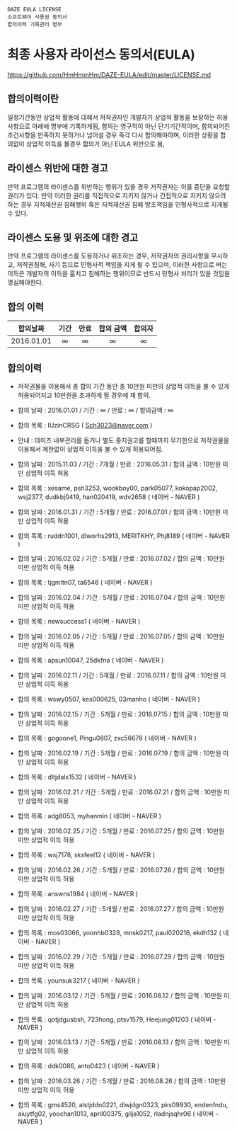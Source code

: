     DAZE EULA LICENSE
    소프트웨어 사용권 동의서
    합의이력 기록관리 명부

최종 사용자 라이선스 동의서(EULA)
=================
https://github.com/HmHmmHm/DAZE-EULA/edit/master/LICENSE.md

합의이력이란
-----------------------------
일정기간동안 상업적 활동에 대해서 저작권자인 개발자가 상업적 활동을 보장하는 허용사항으로 아래에 명부에 기록하게됨, 합의는 영구적이 아닌 단기기간적이며, 합의되어진 조건사항을 만족하지 못하거나 넘어설 경우 즉각 다시 합의해야하며, 이러한 상황을 합의없이 상업적 이득을 볼경우 합의가 아닌 EULA 위반으로 봄,

라이센스 위반에 대한 경고
-----------------------------
만약 프로그램의 라이센스를 위반하는 행위가 있을 경우 저작권자는 이를 중단을 요청할 권리가 있다. 만약 이러한 권리를 직접적으로 지키지 않거나 간접적으로 지키지 않으려 하는 경우 지적재산권 침해행위 혹은 지적재산권 침해 방조책임을 민형사적으로 지게될 수 있다.

라이센스 도용 및 위조에  대한 경고
----------------------------
만약 프로그램의 라이센스를 도용하거나 위조하는 경우, 저작권자의 권리사항을 무시하고, 저작권침해, 사기 등으로 민형사적 책임을 지게 될 수 있으며, 이러한 사항으로 버는 이득은 개발자의 이득을 훔치고 침해하는 행위이므로 반드시 민형사 처리가 있을 것임을 명심해야한다.


## 합의 이력
| 합의날짜 | 기간 | 만료 | 합의 금액 | 합의자 |
| :-------: | :-------: | :-------: | :-------: | :-------: |
| 2016.01.01 | ∞ | ∞ | ∞ | ∞ | IUzinCRSG ( Sch3023@naver.com ) ||

합의이력
-----------------------------

- 저작권물을 이용해서 총 합의 기간 동안 총 10만원 미만의 상업적 이득을 볼 수 있게 허용되어지고 10만원을 초과하게 될 경우에 재 합의.

- 합의 날짜 : 2016.01.01 / 기간 : ∞ / 만료 : ∞ / 합의금액 : ∞
- 합의 목록 : IUzinCRSG ( Sch3023@naver.com )
- 안내 : 데이즈 내부관리를 돕거나 별도 중지권고를 할때까지 무기한으로 저작권물을 이용해서 제한없이 상업적 이득을 볼 수 있게 허용되어짐.

- 합의 날짜 : 2015.11.03 / 기간 : 7개월 / 만료 : 2016.05.31 / 합의 금액 : 10만원 미만 상업적 이득 허용
- 합의 목록 : xesame, psh3253, wookboy00, park05077, kokopap2002, wsj2377, dudkbj0419, han020419, wdv2658 ( 네이버 - NAVER )

- 합의 날짜 : 2016.01.31 / 기간 : 5개월 / 만료 : 2016.07.01 / 합의 금액 : 10만원 미만 상업적 이득 허용
- 합의 목록 : ruddn1001, dlworhs2913, MERITKHY, Phj8189 ( 네이버 - NAVER )

- 합의 날짜 : 2016.02.02 / 기간 : 5개월 / 만료 : 2016.07.02 / 합의 금액 : 10만원 미만 상업적 이득 허용
- 합의 목록 : tjgmltn07, ta6546 ( 네이버 - NAVER )

- 합의 날짜 : 2016.02.04 / 기간 : 5개월 / 만료 : 2016.07.04 / 합의 금액 : 10만원 미만 상업적 이득 허용
- 합의 목록 : newsuccess1 ( 네이버 - NAVER )

- 합의 날짜 : 2016.02.05 / 기간 : 5개월 / 만료 : 2016.07.05 / 합의 금액 : 10만원 미만 상업적 이득 허용
- 합의 목록 : apsun10047, 25dkfna ( 네이버 - NAVER )

- 합의 날짜 : 2016.02.11 / 기간 : 5개월 / 만료 : 2016.07.11 / 합의 금액 : 10만원 미만 상업적 이득 허용
- 합의 목록 : wswy0507, kes000625, 03manho ( 네이버 - NAVER )

- 합의 날짜 : 2016.02.15 / 기간 : 5개월 / 만료 : 2016.07.15 / 합의 금액 : 10만원 미만 상업적 이득 허용
- 합의 목록 : gogoone1, Pingu0807, zxc56678 ( 네이버 - NAVER )

- 합의 날짜 : 2016.02.19 / 기간 : 5개월 / 만료 : 2016.07.19 / 합의 금액 : 10만원 미만 상업적 이득 허용
- 합의 목록 : dltjdals1532 ( 네이버 - NAVER )

- 합의 날짜 : 2016.02.21 / 기간 : 5개월 / 만료 : 2016.07.21 / 합의 금액 : 10만원 미만 상업적 이득 허용
- 합의 목록 : adg8053, myhanmin ( 네이버 - NAVER )

- 합의 날짜 : 2016.02.25 / 기간 : 5개월 / 만료 : 2016.07.25 / 합의 금액 : 10만원 미만 상업적 이득 허용
- 합의 목록 : wsj7178, sksfeel12 ( 네이버 - NAVER )

- 합의 날짜 : 2016.02.26 / 기간 : 5개월 / 만료 : 2016.07.26 / 합의 금액 : 10만원 미만 상업적 이득 허용
- 합의 목록 : answns1984 ( 네이버 - NAVER )

- 합의 날짜 : 2016.02.27 / 기간 : 5개월 / 만료 : 2016.07.27 / 합의 금액 : 10만원 미만 상업적 이득 허용
- 합의 목록 : mos03066, yoonhb0328, mnsk0217, paul020216, ekdh132 ( 네이버 - NAVER )

- 합의 날짜 : 2016.02.29 / 기간 : 5개월 / 만료 : 2016.07.29 / 합의 금액 : 10만원 미만 상업적 이득 허용
- 합의 목록 : younsuk3217 ( 네이버 - NAVER )

- 합의 날짜 : 2016.03.12 / 기간 : 5개월 / 만료 : 2016.08.12 / 합의 금액 : 10만원 미만 상업적 이득 허용
- 합의 목록 : qotjdgusbsh, 723hong, ptsv1579, Heejung01203 ( 네이버 - NAVER )

- 합의 날짜 : 2016.03.13 / 기간 : 5개월 / 만료 : 2016.08.13 / 합의 금액 : 10만원 미만 상업적 이득 허용
- 합의 목록 : ddk0086, anto0423 ( 네이버 - NAVER )

- 합의 날짜 : 2016.03.26 / 기간 : 5개월 / 만료 : 2016.08.26 / 합의 금액 : 10만원 미만 상업적 이득 허용
- 합의 목록 : gms4520, alstjddn0221, dlwjdgn0323, pks09930, endenfndu, aiuytfg02, yoochan1013, april00375, gilja1052, rladnjsqhr06 ( 네이버 - NAVER )
